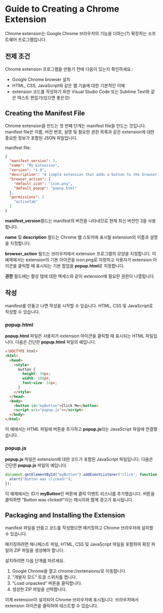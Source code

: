 # Guide to Creating a Chrome Extension
Chrome extension는 Google Chrome 브라우저의 기능을 더하는(?) 확장하는 소프트웨어 프로그램입니다. 

## 전제 조건
Chrome extension 프로그램을 만들기 전에 다음이 있는지 확인하세요.:

- Google Chrome browser 설치
- HTML, CSS, JavaScript와 같은 웹 기술에 대한 기본적인 이해
- extension 코드를 작성하기 위한 Visual Studio Code 또는 Sublime Text와 같은 텍스트 편집기(있으면 좋은것)
  
## Creating the Manifest File
Chrome extension을 만드는 첫 번째 단계는 manifest file을 만드는 것입니다. manifest file은 이름, 버전 번호, 설명 및 필요한 권한 목록과 같은 extension에 대한 중요한 정보가 포함된 JSON 파일입니다.

manifest file:

```json
{
  "manifest_version": 3,
  "name": "My Extension",
  "version": "1.0",
  "description": "A simple extension that adds a button to the browser.",
  "browser_action": {
    "default_icon": "icon.png",
    "default_popup": "popup.html"
  },
  "permissions": [
    "activeTab"
  ]
}
```
**manifest_version**필드는 manifest의 버전을 나타내므로 현재 최신 버전인 3을 사용합니다.

**name** 및 **description** 필드는 Chrome 웹 스토어에 표시될 extension의 이름과 설명을 지정합니다.

**browser_action** 필드는 브라우저에서 extension 프로그램의 모양을 지정합니다. 이 예제에서는 extension의 기본 아이콘을 icon.png로 지정하고 사용자가 extension 아이콘을 클릭할 때 표시되는 기본 팝업을 **popup.html**로 지정합니다.

**권한** 필드에는 활성 탭에 대한 액세스와 같이 extension에 필요한 권한이 나열됩니다.

## 작성
manifest를 만들고 나면 작성을 시작할 수 있습니다. HTML, CSS 및 JavaScript로 작성할 수 있습니다.

### popup.html
**popup.html** 파일은 사용자가 extension 아이콘을 클릭할 때 표시되는 HTML 파일입니다. 다음은 간단한 **popup.html** 파일의 예입니다.

```html
<!DOCTYPE html>
<html>
  <head>
    <style>
      button {
        height: 30px;
        width: 100px;
        font-size: 14px;
      }
    </style>
  </head>
  <body>
    <button id="myButton">Click Me</button>
    <script src="popup.js"></script>
  </body>
</html>
```
이 예에서는 HTML 파일에 버튼을 추가하고 **popup.js**라는 JavaScript 파일에 연결했습니다.

### popup.js
**popup.js** 파일은 extension에 대한 코드가 포함된 JavaScript 파일입니다. 다음은 간단한 **popup.js** 파일의 예입니다.

```javascript
document.getElementById("myButton").addEventListener("click", function() {
  alert("Button was clicked!");
});
```

이 예제에서는 ID가 **myButton**인 버튼에 클릭 이벤트 리스너를 추가했습니다. 버튼을 클릭하면 "Button was clicked!"라는 메시지와 함께 경고가 표시됩니다.

## Packaging and Installing the Extension

manifest 파일을 만들고 코드를 작성했으면 패키징하고 Chrome 브라우저에 설치할 수 있습니다.

패키징하려면 매니페스트 파일, HTML, CSS 및 JavaScript 파일을 포함하여 확장 파일의 ZIP 파일을 생성해야 합니다.

설치하려면 다음 단계를 따르세요.

1. Google Chrome을 열고 chrome://extensions/로 이동합니다.
2. "개발자 모드" 토글 스위치를 켭니다.
3. "Load unpacked" 버튼을 클릭합니다.
4. 생성한 ZIP 파일을 선택합니다.

이제 extension이 설치되어 Chrome 브라우저에 표시됩니다. 브라우저에서 extension 아이콘을 클릭하여 테스트할 수 있습니다.
